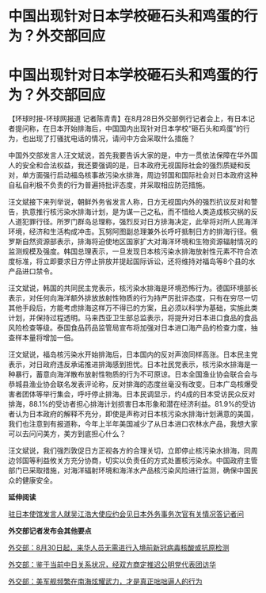 # 中国出现针对日本学校砸石头和鸡蛋的行为？外交部回应

# 中国出现针对日本学校砸石头和鸡蛋的行为？外交部回应

【环球时报-环球网报道
记者陈青青】在8月28日外交部例行记者会上，有日本记者提问称，在日本开始排海后，中国国内出现针对日本学校“砸石头和鸡蛋”的行为，也出现了打骚扰电话的情况，请问中方会采取什么措施？

中国外交部发言人汪文斌说，首先我要告诉大家的是，中方一贯依法保障在华外国人的安全和合法权益，我还要强调的是，日本政府无视国际社会的强烈质疑和反对，单方面强行启动福岛核事故污染水排海，周边邻国和国际社会对日本政府这种自私自利极不负责的行为普遍持批评态度，并采取相应防范措施。

汪文斌接下来列举说，朝鲜外务省发言人称，日方无视国内外的强烈抗议反对和警告，执意推行核污染水排海计划，是为谋一己之私，而不惜给人类造成核灾祸的反人道犯罪行径。所罗门群岛总理称，强烈反对日方排海决定，此举将对所人民海洋环境，经济和生活构成冲击。瓦努阿图副总理兼外长呼吁抵制日方的排海行径。俄罗斯自然资源部表示，排海将迫使地区国家扩大对海洋环境和生物资源辐射情况的监测规模及强度。韩国总理表示，一旦发现日本核污染水排海放射性元素不符合浓度标准，将立即要求日方停止排放并提起国际诉讼，还将维持对福岛等8个县的水产品进口禁令。

汪文斌说，韩国的共同民主党表示，核污染水排海是环境恐怖行为。德国环境部长表示，对任何向海洋额外排放放射性物质的行为持严厉批评态度，只有在穷尽一切其他手段后，方能考虑排海这样万不得已的方案，且必须以科学为基础，实施此类计划，并保持过程透明。马来西亚卫生部总监表示，将提升对日本进口食品的食品风险检查等级。泰国食品药品监管局宣布将加强对日本进口海产品的检查力度，抽查样本量将增加一倍。

汪文斌说，福岛核污染水开始排海后，日本国内的反对声浪同样高涨。日本民主党表示，对日政府违反承诺推进排海感到担忧。日本社民党表示，核污染水排海是一种暴行，蓄意向海洋散布放射性物质的行为不可原谅。日本全国渔业协会联合会与恭城县渔业协会联名发表评论称，反对排海的态度丝毫没有改变。日本广岛核爆受害者团体等举行集会，呼吁停止排海。日本民调显示，约4成的日本受访民众反对排海，88.1%的受访者担心排海计划损害日本形象和潜在经济利益。81.9%的受访者认为日本政府的解释不充分，即使是声称对日本核污染水排海计划满意的美国，我们也注意到有报道称，今年上半年美国减少了从日本进口农林水产品，我想大家可以去问问美方，美方到底担心什么？

汪文斌说，我们强烈敦促日方正视各方的合理关切，立即停止核污染水排海，同周边邻国等利益攸关方充分协商，切实以负责任的方式处置核污染水。中国政府主管部门已采取措施，对海洋辐射环境和海洋水产品核污染风险进行监测，确保中国民众的健康安全。

**延伸阅读**

[驻日本使馆发言人就吴江浩大使应约会见日本外务事务次官有关情况答记者问](https://new.qq.com/rain/a/20230828A05R5Y00)

**外交部记者发布会其他要点**

[外交部：8月30日起，来华人员无需进行入境前新冠病毒核酸或抗原检测
](https://new.qq.com/rain/a/20230828A05BXZ00)

[外交部：鉴于当前中日关系状况，经双方商定推迟公明党代表团访华 ](https://new.qq.com/rain/a/20230828A05IXW00)

[外交部：美军舰频繁在南海炫耀武力，才是真正咄咄逼人的行为 ](https://new.qq.com/rain/a/20230828A05GD500)

